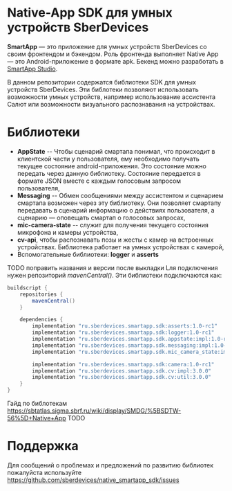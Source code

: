 # Native-App SDK для умных устройств SberDevices

**SmartApp** — это приложение для умных устройств SberDevices со своим фронтендом и бэкендом. 
Роль фронтенда выполняет Native App — это Android-приложение в формате apk.
Бекенд можно разработать в [SmartApp Studio](http://smartapp-studio.sberdevices.ru/).

В данном репозитории содержатся библиотеки SDK для умных устройств SberDevices.
Эти библотеки позволяют использовать возможности умных устройств, например использование ассистента Салют или возможности визуального распознавания на устройствах.
 
# Библиотеки
* **AppState** -- Чтобы сценарий смартапа понимал, что происходит в клиентской части у пользователя, ему необходимо получать текущее состояние android-приложения. Это состояние можно передать через данную библиотеку. Состояние передается в формате JSON вместе с каждым голосовым запросом пользователя,
* **Messaging** -- Обмен сообщениями между ассистентом и сценарием смартапа возможен через эту библиотеку. Они позволяет смартапу передавать в сценарий информацию о действиях пользователя, а сценарию — оповещать смартап о голосовых запросах,
* **mic-camera-state** -- служит для получения текущего состояния микрофона и камеры устройства,
* **cv-api**, чтобы распознавать позы и жесты с камер на встроенных устройствах. Библиотека работает на умных устройствах с камерой,
* Вспомогательные библиотеки: **logger** и **asserts**

TODO поправить названия и версии после выкладки 
Lля подключения нужен репозиторий *mavenCentral()*. Эти библиотеки подключаются как:
```Groovy
buildscript {
    repositories {
        mavenCentral()
    }

    dependencies {
        implementation "ru.sberdevices.smartapp.sdk:asserts:1.0-rc1"
        implementation "ru.sberdevices.smartapp.sdk:logger:1.0-rc1"
        implementation "ru.sberdevices.smartapp.sdk.appstate:impl:1.0-rc1"
        implementation "ru.sberdevices.smartapp.sdk.messaging:impl:1.0-rc1"
        implementation "ru.sberdevices.smartapp.sdk.mic_camera_state:impl:1.0-rc1"

        implementation "ru.sberdevices.smartapp.sdk:camera:1.0-rc1"
        implementation "ru.sberdevices.smartapp.sdk.cv:impl:3.0.0"
        implementation "ru.sberdevices.smartapp.sdk.cv:util:3.0.0"
    }
}
```

Гайд по библотекам https://sbtatlas.sigma.sbrf.ru/wiki/display/SMDG/%5BSDTW-56%5D+Native+App TODO

# Поддержка
Для сообщений о проблемах и предложений по развитию библиотек пожалуйста используйте https://github.com/sberdevices/native_smartapp_sdk/issues